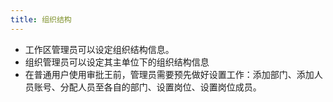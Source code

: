 ```yaml
---
title: 组织结构
---
```


- 工作区管理员可以设定组织结构信息。
- 组织管理员可以设定其主单位下的组织结构信息
- 在普通用户使用审批王前，管理员需要预先做好设置工作：添加部门、添加人员账号、分配人员至各自的部门、设置岗位、设置岗位成员。
